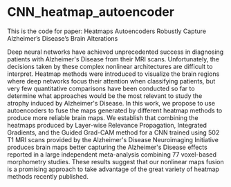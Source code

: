 # CNN_heatmap_autoencoder

This is the code for paper:
Heatmaps Autoencoders Robustly Capture Alzheimer’s Disease’s Brain Alterations

Deep neural networks have achieved unprecedented success in diagnosing patients with Alzheimer's Disease from their MRI scans. Unfortunately, the decisions taken by these complex nonlinear architectures are difficult to interpret. Heatmap methods were introduced to visualize the brain regions where deep networks focus their attention when classifying patients, but very few quantitative comparisons have been conducted so far to determine what approaches would be the most relevant to study the atrophy induced by Alzheimer's Disease.  In this work, we propose to use autoencoders to fuse the maps generated by different heatmap methods to produce more reliable brain maps. We establish that combining the heatmaps produced by Layer-wise Relevance Propagation, Integrated Gradients, and the Guided Grad-CAM method for a CNN trained using 502 T1 MRI scans provided by the Alzheimer's Disease Neuroimaging Initiative produces brain maps better capturing the Alzheimer's Disease effects reported in a large independent meta-analysis combining 77 voxel-based morphometry studies. These results suggest that our nonlinear maps fusion is a promising approach to take advantage of the great variety of heatmap methods recently published.
